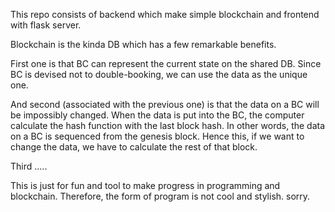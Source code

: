 This repo consists of backend which make simple blockchain and frontend with flask server.

Blockchain is the kinda DB which has a few remarkable benefits.

First one is that BC can represent the current state on the shared DB. 
Since BC is devised not to double-booking, we can use the data as the unique one.

And second (associated with the previous one) is that the data on a BC will be impossibly 
changed. When the data is put into the BC, the computer calculate the hash function with the last block hash.
In other words, the data on a BC is sequenced from the genesis block. Hence this, if we want to change the data, 
we have to calculate the rest of that block.

Third .....


This is just for fun and tool to make progress in programming and blockchain.
Therefore, the form of program is not cool and stylish. sorry.

























